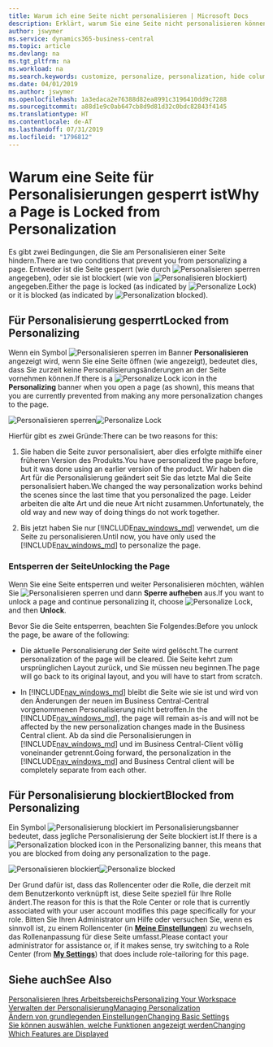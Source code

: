 ```yaml
---
title: Warum ich eine Seite nicht personalisieren | Microsoft Docs
description: Erklärt, warum Sie eine Seite nicht personalisieren können und was Sie tun können, um sie zu entsperren, sodass Sie sie anpassen können.
author: jswymer
ms.service: dynamics365-business-central
ms.topic: article
ms.devlang: na
ms.tgt_pltfrm: na
ms.workload: na
ms.search.keywords: customize, personalize, personalization, hide columns, remove fields, move fields
ms.date: 04/01/2019
ms.author: jswymer
ms.openlocfilehash: 1a3edaca2e76388d82ea8991c3196410dd9c7288
ms.sourcegitcommit: a88d1e9c0ab647cb8d9d81d32c0bdc82843f4145
ms.translationtype: HT
ms.contentlocale: de-AT
ms.lasthandoff: 07/31/2019
ms.locfileid: "1796812"
---
```

# <a name="why-a-page-is-locked-from-personalization"></a><span data-ttu-id="4ee0e-103">Warum eine Seite für Personalisierungen gesperrt ist</span><span class="sxs-lookup"><span data-stu-id="4ee0e-103">Why a Page is Locked from Personalization</span></span>

<span data-ttu-id="4ee0e-104">Es gibt zwei Bedingungen, die Sie am Personalisieren einer Seite hindern.</span><span class="sxs-lookup"><span data-stu-id="4ee0e-104">There are two conditions that prevent you from personalizing a page.</span></span> <span data-ttu-id="4ee0e-105">Entweder ist die Seite gesperrt (wie durch ![Personalisieren sperren](media/personalization-lock-icon.png "Personalisieren sperren") angegeben), oder sie ist blockiert (wie von ![Personalisieren blockiert](media/personalization-blocked-icon.png "Personalisieren blockiert")) angegeben.</span><span class="sxs-lookup"><span data-stu-id="4ee0e-105">Either the page is locked (as indicated by ![Personalize Lock](media/personalization-lock-icon.png "Personalize lock")) or it is blocked (as indicated by ![Personalization blocked](media/personalization-blocked-icon.png "Personalization blocked")).</span></span>

## <a name="locked-from-personalizing"></a><span data-ttu-id="4ee0e-106">Für Personalisierung gesperrt</span><span class="sxs-lookup"><span data-stu-id="4ee0e-106">Locked from Personalizing</span></span>

<span data-ttu-id="4ee0e-107">Wenn ein Symbol ![Personalisieren sperren](media/personalization-lock-icon.png "Personalisieren sperren") im Banner **Personalisieren** angezeigt wird, wenn Sie eine Seite öffnen (wie angezeigt), bedeutet dies, dass Sie zurzeit keine Personalisierungsänderungen an der Seite vornehmen können.</span><span class="sxs-lookup"><span data-stu-id="4ee0e-107">If there is a ![Personalize Lock](media/personalization-lock-icon.png "Personalize lock") icon in the **Personalizing** banner when you open a page (as shown), this means that you are currently prevented from making any more personalization changes to the page.</span></span>

<span data-ttu-id="4ee0e-108">![Personalisieren sperren](media/personalization-locked.png "Personalisieren sperren")</span><span class="sxs-lookup"><span data-stu-id="4ee0e-108">![Personalize Lock](media/personalization-locked.png "Personalize lock")</span></span>


<!-- This is because we changed the way personalization works behind the scenes since the last time that you personalized the page. Unfortunately, the old way and new of doing things do not work together.

The page currently includes the last personalization changes that you made. If you want to continue personalizing the page, then you can choose the lock icon and then **Unlock**. Just be aware that if you choose to unlock the page, the current personalization of the page will be cleared, and you will have to start from scratch.
-->

<span data-ttu-id="4ee0e-109">Hierfür gibt es zwei Gründe:</span><span class="sxs-lookup"><span data-stu-id="4ee0e-109">There can be two reasons for this:</span></span>

1. <span data-ttu-id="4ee0e-110">Sie haben die Seite zuvor personalisiert, aber dies erfolgte mithilfe einer früheren Version des Produkts.</span><span class="sxs-lookup"><span data-stu-id="4ee0e-110">You have personalized the page before, but it was done using an earlier version of the product.</span></span> <span data-ttu-id="4ee0e-111">Wir haben die Art für die Personalisierung geändert seit Sie das letzte Mal die Seite personalisiert haben.</span><span class="sxs-lookup"><span data-stu-id="4ee0e-111">We changed the way personalization works behind the scenes since the last time that you personalized the page.</span></span> <span data-ttu-id="4ee0e-112">Leider arbeiten die alte Art und die neue Art nicht zusammen.</span><span class="sxs-lookup"><span data-stu-id="4ee0e-112">Unfortunately, the old way and new way of doing things do not work together.</span></span>

2. <span data-ttu-id="4ee0e-113">Bis jetzt haben Sie nur [!INCLUDE[nav_windows_md](includes/nav_windows_md.md)] verwendet, um die Seite zu personalisieren.</span><span class="sxs-lookup"><span data-stu-id="4ee0e-113">Until now, you have only used the [!INCLUDE[nav_windows_md](includes/nav_windows_md.md)] to personalize the page.</span></span>

### <a name="unlocking-the-page"></a><span data-ttu-id="4ee0e-114">Entsperren der Seite</span><span class="sxs-lookup"><span data-stu-id="4ee0e-114">Unlocking the Page</span></span>

<span data-ttu-id="4ee0e-115">Wenn Sie eine Seite entsperren und weiter Personalisieren möchten, wählen Sie ![Personalisieren sperren](media/personalization-lock-icon.png "Personalisieren sperren") und dann **Sperre aufheben** aus.</span><span class="sxs-lookup"><span data-stu-id="4ee0e-115">If you want to unlock a page and continue personalizing it, choose ![Personalize Lock](media/personalization-lock-icon.png "Personalize lock"), and then **Unlock**.</span></span>  

<span data-ttu-id="4ee0e-116">Bevor Sie die Seite entsperren, beachten Sie Folgendes:</span><span class="sxs-lookup"><span data-stu-id="4ee0e-116">Before you unlock the page, be aware of the following:</span></span>

- <span data-ttu-id="4ee0e-117">Die aktuelle Personalisierung der Seite wird gelöscht.</span><span class="sxs-lookup"><span data-stu-id="4ee0e-117">The current personalization of the page will be cleared.</span></span> <span data-ttu-id="4ee0e-118">Die Seite kehrt zum ursprünglichen Layout zurück, und Sie müssen neu beginnen.</span><span class="sxs-lookup"><span data-stu-id="4ee0e-118">The page will go back to its original layout, and you will have to start from scratch.</span></span>

- <span data-ttu-id="4ee0e-119">In [!INCLUDE[nav_windows_md](includes/nav_windows_md.md)] bleibt die Seite wie sie ist und wird von den Änderungen der neuen im Business Central-Central vorgenommenen Personalisierung nicht betroffen.</span><span class="sxs-lookup"><span data-stu-id="4ee0e-119">In the [!INCLUDE[nav_windows_md](includes/nav_windows_md.md)], the page will remain as-is and will not be affected by the new personalization changes made in the Business Central client.</span></span> <span data-ttu-id="4ee0e-120">Ab da sind die Personalisierungen in [!INCLUDE[nav_windows_md](includes/nav_windows_md.md)] und im Business Central-Client völlig voneinander getrennt.</span><span class="sxs-lookup"><span data-stu-id="4ee0e-120">Going forward, the personalization in the [!INCLUDE[nav_windows_md](includes/nav_windows_md.md)] and Business Central client will be completely separate from each other.</span></span>

## <a name="blocked-from-personalizing"></a><span data-ttu-id="4ee0e-121">Für Personalisierung blockiert</span><span class="sxs-lookup"><span data-stu-id="4ee0e-121">Blocked from Personalizing</span></span>

<span data-ttu-id="4ee0e-122">Ein Symbol ![Personalisierung blockiert](media/personalization-blocked-icon.png "Personalisierung blockiert") im Personalisierungsbanner bedeutet, dass jegliche Personalisierung der Seite blockiert ist.</span><span class="sxs-lookup"><span data-stu-id="4ee0e-122">If there is a ![Personalization blocked](media/personalization-blocked-icon.png "Personalization blocked") icon in the Personalizing banner, this means that you are blocked from doing any personalization to the page.</span></span>

<span data-ttu-id="4ee0e-123">![Personalisieren blockiert](media/personalization-blocked.png "Personalisieren sperren")</span><span class="sxs-lookup"><span data-stu-id="4ee0e-123">![Personalize blocked](media/personalization-blocked.png "Personalize lock")</span></span>

<span data-ttu-id="4ee0e-124">Der Grund dafür ist, dass das Rollencenter oder die Rolle, die derzeit mit dem Benutzerkonto verknüpft ist, diese Seite speziell für Ihre Rolle ändert.</span><span class="sxs-lookup"><span data-stu-id="4ee0e-124">The reason for this is that the Role Center or role that is currently associated with your user account modifies this page specifically for your role.</span></span> <span data-ttu-id="4ee0e-125">Bitten Sie Ihren Administrator um Hilfe oder versuchen Sie, wenn es sinnvoll ist, zu einem Rollencenter (in [**Meine Einstellungen**](https://businesscentral.dynamics.com?page=9176 "Navigieren Sie direkt zu Ihrer Einstellungsseite in Business Central")) zu wechseln, das Rollenanpassung für diese Seite umfasst.</span><span class="sxs-lookup"><span data-stu-id="4ee0e-125">Please contact your administrator for assistance or, if it makes sense, try switching to a Role Center (from  [**My Settings**](https://businesscentral.dynamics.com?page=9176 "Go directly to your user settings page in Business Central")) that does include role-tailoring for this page.</span></span>

## <a name="see-also"></a><span data-ttu-id="4ee0e-126">Siehe auch</span><span class="sxs-lookup"><span data-stu-id="4ee0e-126">See Also</span></span>
[<span data-ttu-id="4ee0e-127">Personalisieren Ihres Arbeitsbereichs</span><span class="sxs-lookup"><span data-stu-id="4ee0e-127">Personalizing Your Workspace</span></span>](ui-personalization-manage.md)  
[<span data-ttu-id="4ee0e-128">Verwalten der Personalisierung</span><span class="sxs-lookup"><span data-stu-id="4ee0e-128">Managing Personalization</span></span>](ui-personalization-manage.md)  
[<span data-ttu-id="4ee0e-129">Ändern von grundlegenden Einstellungen</span><span class="sxs-lookup"><span data-stu-id="4ee0e-129">Changing Basic Settings</span></span>](ui-change-basic-settings.md)  
[<span data-ttu-id="4ee0e-130">Sie können auswählen, welche Funktionen angezeigt werden</span><span class="sxs-lookup"><span data-stu-id="4ee0e-130">Changing Which Features are Displayed</span></span>](ui-experiences.md)  
